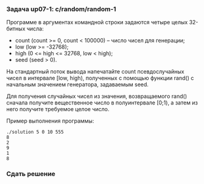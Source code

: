 ### Задача up07-1: c/random/random-1

Программе в аргументах командной строки задаются четыре целых 32-битных
числа:

-   count (count &gt;= 0, count &lt; 100000) – число чисел для
    генерации;
-   low (low &gt;= -32768);
-   high (0 &lt;= high &lt;= 32768, low &lt; high);
-   seed (seed &gt; 0).

На стандартный поток вывода напечатайте count псевдослучайных чисел в
интервале \[low, high), полученных с помощью функции rand() с начальным
значением генератора, задаваемым seed.

Для получения случайных чисел из значения, возвращаемого rand() сначала
получите вещественное число в полуинтервале \[0;1), а затем из него
получите требуемое целое число.

Пример выполнения программы:

    ./solution 5 0 10 555
    8
    2
    9
    1
    8

### Сдать решение
